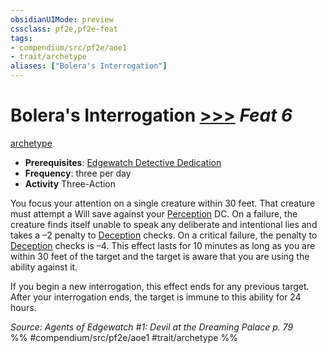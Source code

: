```yaml
---
obsidianUIMode: preview
cssclass: pf2e,pf2e-feat
tags:
- compendium/src/pf2e/aoe1
- trait/archetype
aliases: ["Bolera's Interrogation"]
---
```

# Bolera's Interrogation  [>>>](../../rules/core-rulebook/chapter-9-playing-the-game.md#Actions "Three-Action") *Feat 6*  
[archetype](../../rules/traits/archetype.md)  

- **Prerequisites**: [Edgewatch Detective Dedication](edgewatch-detective-dedication-aoe1.md)
- **Frequency**: three per day
- **Activity** Three-Action

You focus your attention on a single creature within 30 feet. That creature must attempt a Will save against your [Perception](../skills.md#Perception) DC. On a failure, the creature finds itself unable to speak any deliberate and intentional lies and takes a –2 penalty to [Deception](../skills.md#Deception) checks. On a critical failure, the penalty to [Deception](../skills.md#Deception) checks is –4. This effect lasts for 10 minutes as long as you are within 30 feet of the target and the target is aware that you are using the ability against it.

If you begin a new interrogation, this effect ends for any previous target. After your interrogation ends, the target is immune to this ability for 24 hours.

*Source: Agents of Edgewatch #1: Devil at the Dreaming Palace p. 79*  
%% #compendium/src/pf2e/aoe1 #trait/archetype %%